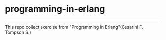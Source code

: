 # programming-in-erlang
***
This repo collect exercise from "Programming in Erlang"(Cesarini F. Tompson S.)

